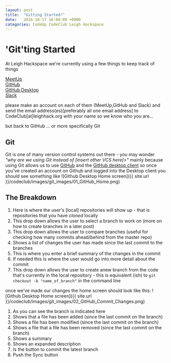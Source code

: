 ```yaml
---
layout: post
title:  "Gitting Started!"
date:   2016-10-17 16:00:00 +0000
categories: CodeUp CodeClub Leigh Hackspace
---
```


'Git'ting Started
================
At Leigh Hackspace we're currently using a few things to keep track of things

[MeetUp][1]<br />
[GitHub][2]<br />
[GitHub Desktop][3]<br />
[Slack][4]<br />

please make an account on each of them (MeetUp,GitHub and Slack)
and send the email address(es)[preferably all one email address] to CodeClub[at]leighhack.org with your name so we know who you are...

but back to GitHub ... or more specifically Git <br />

 Git
---
Git is one of many version control systems out there - you may wonder _"why are we using Git instead of [insert other VCS here]>"_ mainly because using Git allows us to use [GitHub][2] and the [GitHub desktop client][3]
so once you've created an account on Github and logged into the Desktop client you should see something like ![Github Desktop Home screen]({{ site.url }}/codeclub/images/git_images/01_GitHub_Home.png)

The Breakdown
---
1. Here is where the user's [local] repositories will show up - that is repositories that you have _cloned_ locally
2. This drop down allows the user to select a branch to work on (more on how to create branches in a later post)
3. This drop down allows the user to compare branches (useful for checking how many commits ahead/behind from the master repo)
4. Shows a list of changes the user has made since the last commit to the branches
5. This is where you enter a brief summary of the changes in the commit
6. If needed this is where the user would go into more detail about the commit
7. This drop down allows the user to create  anew branch from the code that's currently in the local repository - this is equivalent (ish) to ``` git checkout -b "name_of_branch" ``` in the command line

once we've made our changes the home screen should look like this:
![Github Desktop Home screen]({{ site.url }}/codeclub/images/git_images/02_GitHub_Commit_Changes.png)

1. As you can see the branch is indicated here
2. Shows that a file has been added (since the last commit on the branch)
3. Shows a file has been modified (since the last commit on the branch)
4. Shows a file that a file has been removed (since the last commit on the branch)
5. Shows a summary
6. Shows an expanded description
7. Is the button to commit the latest branch
8. Push the Sync button

[1]:https://www.meetup.com/
[2]:https://github.com
[3]:https://desktop.github.com/
[4]:https://slack.com/
